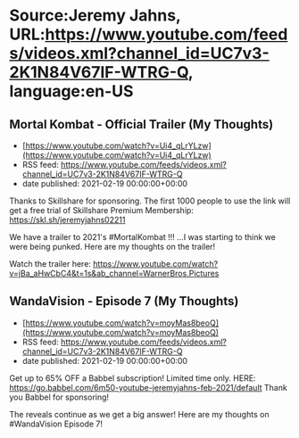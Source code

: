 # Source:Jeremy Jahns, URL:https://www.youtube.com/feeds/videos.xml?channel_id=UC7v3-2K1N84V67IF-WTRG-Q, language:en-US

## Mortal Kombat - Official Trailer (My Thoughts)
 - [https://www.youtube.com/watch?v=Ui4_qLrYLzw](https://www.youtube.com/watch?v=Ui4_qLrYLzw)
 - RSS feed: https://www.youtube.com/feeds/videos.xml?channel_id=UC7v3-2K1N84V67IF-WTRG-Q
 - date published: 2021-02-19 00:00:00+00:00

Thanks to Skillshare for sponsoring. The first 1000 people to use the link will get a free trial of Skillshare Premium Membership: https://skl.sh/jeremyjahns02211

We have a trailer to 2021's #MortalKombat !!! ...I was starting to think we were being punked. Here are my thoughts on the trailer!

Watch the trailer here: https://www.youtube.com/watch?v=jBa_aHwCbC4&t=1s&ab_channel=WarnerBros.Pictures

## WandaVision - Episode 7 (My Thoughts)
 - [https://www.youtube.com/watch?v=moyMas8beoQ](https://www.youtube.com/watch?v=moyMas8beoQ)
 - RSS feed: https://www.youtube.com/feeds/videos.xml?channel_id=UC7v3-2K1N84V67IF-WTRG-Q
 - date published: 2021-02-19 00:00:00+00:00

Get up to 65% OFF a Babbel subscription! Limited time only. HERE: https://go.babbel.com/6m50-youtube-jeremyjahns-feb-2021/default
Thank you Babbel for sponsoring!

The reveals continue as we get a big answer! Here are my thoughts on #WandaVision Episode 7!

